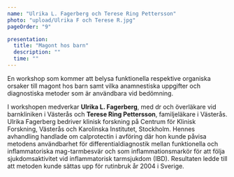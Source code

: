 ```yaml
---
name: "Ulrika L. Fagerberg och Terese Ring Pettersson"
photo: "upload/Ulrika F och Terese R.jpg"
pageOrder: "9"

presentation:
  title: "Magont hos barn"
  description: ""
  time: ""
---
```

En workshop som kommer att belysa funktionella respektive organiska orsaker till magont hos barn samt vilka anamnestiska uppgifter och diagnostiska metoder som är användbara vid bedömning.

I workshopen medverkar **Ulrika L. Fagerberg**, med dr och överläkare vid barnkliniken i Västerås och **Terese Ring Pettersson**, familjeläkare i Västerås.
Ulrika Fagerberg bedriver klinisk forskning på Centrum för Klinisk Forskning, Västerås och Karolinska Institutet, Stockholm. Hennes avhandling handlade om calprotectin i avföring där hon kunde påvisa metodens användbarhet för differentialdiagnostik mellan funktionella och inflammatoriska mag-tarmbesvär och som inflammationsmarkör för att följa sjukdomsaktivitet vid inflammatorisk tarmsjukdom (IBD). Resultaten ledde till att metoden kunde sättas upp för rutinbruk år 2004 i Sverige.

